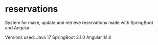 # reservations
System for make, update and retrieve reservations made with SpringBoot and Angular

Versions used:
Java 17
SpringBoot 3.1.0
Angular 14.0
